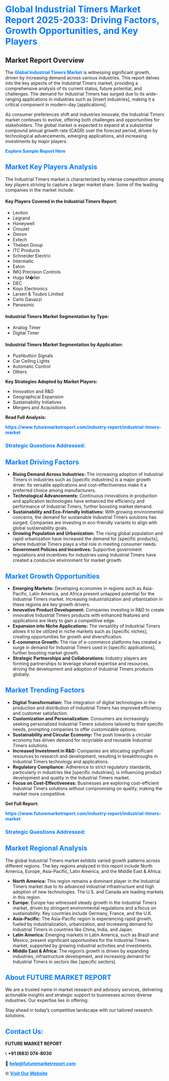 <h1 style="color: #007BFF;">Global Industrial Timers Market Report 2025-2033: Driving Factors, Growth Opportunities, and Key Players</h1>

<section id="overview">
<h2>Market Report Overview</h2>
<p>The <a href="https://www.futuremarketreport.com/industry-report/industrial-timers-market" style="color: #007BFF; text-decoration: none;"><strong>Global Industrial Timers Market</strong></a> is witnessing significant growth, driven by increasing demand across various industries. This report delves into the key aspects of the Industrial Timers market, providing a comprehensive analysis of its current status, future potential, and challenges. The demand for Industrial Timers has surged due to its wide-ranging applications in industries such as [insert industries], making it a critical component in modern-day [applications].</p>
<p>As consumer preferences shift and industries innovate, the Industrial Timers market continues to evolve, offering both challenges and opportunities for stakeholders. The global market is expected to expand at a substantial compound annual growth rate (CAGR) over the forecast period, driven by technological advancements, emerging applications, and increasing investments by major players.</p>
</section>

<section id="overview">
<p><a href="https://www.futuremarketreport.com/request-sample/reportId=115404" style="color: #007BFF; text-decoration: none;"><strong>Explore Sample Report Here</strong></a></p>
</section>

<section id="key-players">
<h2 style="color: #007BFF;">Market Key Players Analysis</h2>
<p>The Industrial Timers market is characterized by intense competition among key players striving to capture a larger market share. Some of the leading companies in the market include:</p>
<h4>Key Players Covered in the Industrial Timers Report:</h4>
<ul><li>Leviton</li><li>Legrand</li><li>Honeywell</li><li>Crouzet</li><li>Omron</li><li>Extech</li><li>Theben Group</li><li>ITC Products</li><li>Schneider Electric</li><li>Intermatic</li><li>Eaton</li><li>IMO Precision Controls</li><li>Hugo M�ller</li><li>DEC</li><li>Koyo Electronics</li><li>Larsen &amp; Toubro Limited</li><li>Carlo Gavazzi</li><li>Panasonic</li></ul>
<h4>Industrial Timers Market Segmentation by Type:</h4>
<ul><li>Analog Timer</li><li>Digital Timer</li></ul>

<h4>Industrial Timers Market Segmentation by Application:</h4>
<ul><li>Pushbutton Signals</li><li>Car Ceiling Lights</li><li>Automatic Control</li><li>Others</li></ul>
<p><strong>Key Strategies Adopted by Market Players:</strong></p>
<ul>
<li>Innovation and R&D</li>
<li>Geographical Expansion</li>
<li>Sustainability Initiatives</li>
<li>Mergers and Acquisitions</li>
</ul>
</section>

<section>
<p><strong>Read Full Analysis: </strong></p><a href="https://www.futuremarketreport.com/industry-report/industrial-timers-market" style="color: #007BFF; text-decoration: none;"><strong>https://www.futuremarketreport.com/industry-report/industrial-timers-market</strong></a>
<h3 style="color: #007BFF;">Strategic Questions Addressed:</h3>
</section>

<section id="driving-factors">
<h2 style="color: #007BFF;">Market Driving Factors</h2>
<ul>
<li><strong>Rising Demand Across Industries:</strong> The increasing adoption of Industrial Timers in industries such as [specific industries] is a major growth driver. Its versatile applications and cost-effectiveness make it a preferred choice among manufacturers.</li>
<li><strong>Technological Advancements:</strong> Continuous innovations in production and application technologies have enhanced the efficiency and performance of Industrial Timers, further boosting market demand.</li>
<li><strong>Sustainability and Eco-Friendly Initiatives:</strong> With growing environmental concerns, the demand for sustainable Industrial Timers solutions has surged. Companies are investing in eco-friendly variants to align with global sustainability goals.</li>
<li><strong>Growing Population and Urbanization:</strong> The rising global population and rapid urbanization have increased the demand for [specific products], where Industrial Timers plays a vital role in meeting consumer needs.</li>
<li><strong>Government Policies and Incentives:</strong> Supportive government regulations and incentives for industries using Industrial Timers have created a conducive environment for market growth.</li>
</ul>
</section>

<section id="growth-opportunities">
<h2 style="color: #007BFF;">Market Growth Opportunities</h2>
<ul>
<li><strong>Emerging Markets:</strong> Developing economies in regions such as Asia-Pacific, Latin America, and Africa present untapped potential for the Industrial Timers market. Increasing industrialization and urbanization in these regions are key growth drivers.</li>
<li><strong>Innovative Product Development:</strong> Companies investing in R&D to create innovative Industrial Timers products with enhanced features and applications are likely to gain a competitive edge.</li>
<li><strong>Expansion into Niche Applications:</strong> The versatility of Industrial Timers allows it to be utilized in niche markets such as [specific niches], creating opportunities for growth and diversification.</li>
<li><strong>E-commerce Growth:</strong> The rise of e-commerce platforms has created a surge in demand for Industrial Timers used in [specific applications], further boosting market growth.</li>
<li><strong>Strategic Partnerships and Collaborations:</strong> Industry players are forming partnerships to leverage shared expertise and resources, driving the development and adoption of Industrial Timers products globally.</li>
</ul>
</section>

<section id="trending-factors">
<h2 style="color: #007BFF;">Market Trending Factors</h2>
<ul>
<li><strong>Digital Transformation:</strong> The integration of digital technologies in the production and distribution of Industrial Timers has improved efficiency and customer satisfaction.</li>
<li><strong>Customization and Personalization:</strong> Consumers are increasingly seeking personalized Industrial Timers solutions tailored to their specific needs, prompting companies to offer customizable options.</li>
<li><strong>Sustainability and Circular Economy:</strong> The push towards a circular economy has driven demand for recyclable and reusable Industrial Timers solutions.</li>
<li><strong>Increased Investment in R&D:</strong> Companies are allocating significant resources to research and development, resulting in breakthroughs in Industrial Timers technology and applications.</li>
<li><strong>Regulatory Compliance:</strong> Adherence to strict regulatory standards, particularly in industries like [specific industries], is influencing product development and quality in the Industrial Timers market.</li>
<li><strong>Focus on Cost-Effectiveness:</strong> Businesses are exploring cost-efficient Industrial Timers solutions without compromising on quality, making the market more competitive.</li>
</ul>
</section>

<section>
<p><strong>Get Full Report: </strong></p><a href="https://www.futuremarketreport.com/industry-report/industrial-timers-market" style="color: #007BFF; text-decoration: none;"><strong>https://www.futuremarketreport.com/industry-report/industrial-timers-market</strong></a>
<h3 style="color: #007BFF;">Strategic Questions Addressed:</h3>
</section>


<section id="regional-analysis">
<h2 style="color: #007BFF;">Market Regional Analysis</h2>
<p>The global Industrial Timers market exhibits varied growth patterns across different regions. The key regions analyzed in this report include North America, Europe, Asia-Pacific, Latin America, and the Middle East & Africa:</p>
<ul>
<li><strong>North America:</strong> This region remains a dominant player in the Industrial Timers market due to its advanced industrial infrastructure and high adoption of new technologies. The U.S. and Canada are leading markets in this region.</li>
<li><strong>Europe:</strong> Europe has witnessed steady growth in the Industrial Timers market, driven by stringent environmental regulations and a focus on sustainability. Key countries include Germany, France, and the U.K.</li>
<li><strong>Asia-Pacific:</strong> The Asia-Pacific region is experiencing rapid growth, fueled by industrialization, urbanization, and increasing demand for Industrial Timers in countries like China, India, and Japan.</li>
<li><strong>Latin America:</strong> Emerging markets in Latin America, such as Brazil and Mexico, present significant opportunities for the Industrial Timers market, supported by growing industrial activities and investments.</li>
<li><strong>Middle East & Africa:</strong> The region’s growth is driven by expanding industries, infrastructure development, and increasing demand for Industrial Timers in sectors like [specific sectors].</li>
</ul>
</section>

<footer>
<h2 style="color: #007BFF;">About FUTURE MARKET REPORT</h2>
<p>We are a trusted name in market research and advisory services, delivering actionable insights and strategic support to businesses across diverse industries. Our expertise lies in offering:</p>

<p>Stay ahead in today’s competitive landscape with our tailored research solutions.</p>

<h2 style="color: #007BFF;">Contact Us:</h2>
<p><strong>FUTURE MARKET REPORT</strong></p>
<p>📞 <strong>+91 (883) 074-8030</strong></p>
<p>📧 <strong><a href="mailto:help@futuremarketreport.com" style="color: #007BFF;">help@futuremarketreport.com</a></strong></p>
<p>🌐 <strong><a href="https://www.futuremarketreport.com/" style="color: #007BFF;">Visit Our Website</a></strong></p>
</footer>